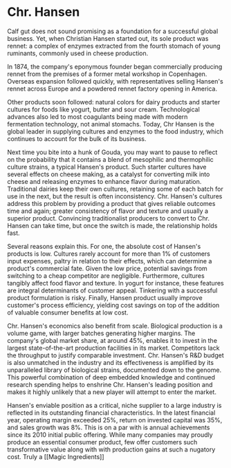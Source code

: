 # Chr. Hansen

Calf gut does not sound promising as a foundation for a successful global business. Yet, when Christian Hansen started out, its sole product was rennet: a complex of enzymes extracted from the fourth stomach of young ruminants, commonly used in cheese production.

In 1874, the company's eponymous founder began commercially producing rennet from the premises of a former metal workshop in Copenhagen. Overseas expansion followed quickly, with representatives selling Hansen's rennet across Europe and a powdered rennet factory opening in America.

Other products soon followed: natural colors for dairy products and starter cultures for foods like yogurt, butter and sour cream. Technological advances also led to most coagulants being made with modern fermentation technology, not animal stomachs. Today, Chr Hansen is the global leader in supplying cultures and enzymes to the food industry, which continues to account for the bulk of its business. 

Next time you bite into a hunk of Gouda, you may want to pause to reflect on the probability that it contains a blend of mesophilic and thermophilic culture strains, a typical Hansen's product. Such starter cultures have several effects on cheese making, as a catalyst for converting milk into cheese and releasing enzymes to enhance flavor during maturation. Traditional dairies keep their own cultures, retaining some of each batch for use in the next, but the result is often inconsistency. Chr. Hansen's cultures address this problem by providing a product that gives reliable outcomes time and again; greater consistency of flavor and texture and usually a superior product. Convincing traditionalist producers to convert to Chr. Hansen can take time, but once the switch is made, the relationship holds fast.

Several reasons explain this. For one, the absolute cost of Hansen's products is low.  Cultures rarely account for more than 1% of customers input expenses, paltry in relation to their effects, which can determine a product's commercial fate. Given the low price, potential savings from switching to a cheap competitor are negligible. Furthermore, cultures tangibly affect food flavor and texture. In yogurt for instance, these features are integral determinants of customer appeal. Tinkering with a successful product formulation is risky. Finally, Hansen product usually improve customer's process efficiency, yielding cost savings on top of the addition of valuable consumer benefits at low cost.

Chr. Hansen's economics also benefit from scale. Biological production is a volume game, with larger batches generating higher margins. The company's global market share, at around 45%, enables it to invest in the largest state-of-the-art production facilities in its market. Competitors lack the throughput to justify comparable investment.  Chr. Hansen's R&D budget is also unmatched in the industry and its effectiveness is amplified by its unparalleled library of biological strains, documented down to the genome. This powerful combination of deep embedded knowledge and continued research spending helps to enshrine Chr. Hansen's leading position and makes it highly unlikely that a new player will attempt to enter the market. 

Hansen's enviable position as a critical, niche supplier to a large industry is reflected in its outstanding financial characteristics. In the latest financial year, operating margin exceeded 25%, return on invested capital was 35%, and sales growth was 8%. This is on a par with is annual achievements since its 2010 initial public offering.  While many companies may proudly produce an essential consumer product, few offer customers such transformative value along with with production gains at such a nugatory cost. Truly a [[Magic Ingredients]]